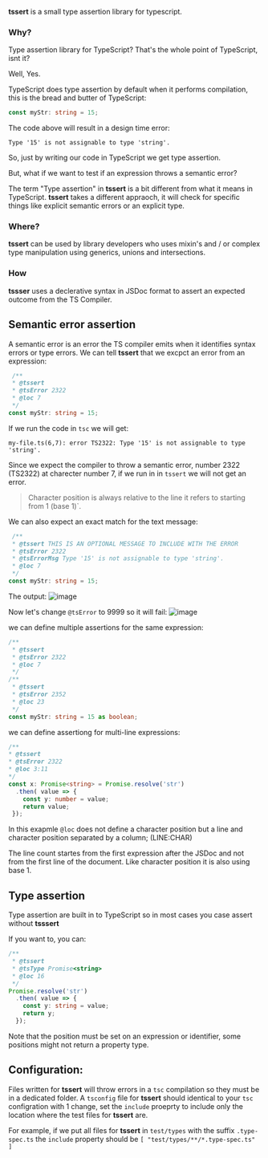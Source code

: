 **tssert** is a small type assertion library for typescript.

### Why?
Type assertion library for TypeScript? That's the whole point of TypeScript, isnt it?

Well, Yes.

TypeScript does type assertion by default when it performs compilation, this is the bread and butter of TypeScript:
```ts
const myStr: string = 15;
```
The code above will result in a design time error:
```
Type '15' is not assignable to type 'string'.
```

So, just by writing our code in TypeScript we get type assertion.

But, what if we want to test if an expression throws a semantic error?

The term "Type assertion" in **tssert** is a bit different from what it means in TypeScript.
**tssert** takes a different appraoch, it will check for specific things like explicit semantic errors or an explicit type.

### Where?
**tssert** can be used by library developers who uses mixin's and / or complex type manipulation using generics, unions and intersections.

### How
**tssser** uses a declerative syntax in JSDoc format to assert an expected outcome from the TS Compiler.

## Semantic error assertion
A semantic error is an error the TS compiler emits when it identifies syntax errors or type errors. We can tell **tssert** that we excpct an error from an expression:

```ts
 /**
 * @tssert
 * @tsError 2322
 * @loc 7
 */
const myStr: string = 15;
```
If we run the code in `tsc` we will get:
```
my-file.ts(6,7): error TS2322: Type '15' is not assignable to type 'string'.
```

Since we expect the compiler to throw a semantic error, number 2322 (TS2322) at charecter number 7, if we run in in `tssert` we will not get an error.

> Character position is always relative to the line it refers to starting from 1 (base 1)`.

We can also expect an exact match for the text message:
```ts
 /**
 * @tssert THIS IS AN OPTIONAL MESSAGE TO INCLUDE WITH THE ERROR
 * @tsError 2322
 * @tsErrorMsg Type '15' is not assignable to type 'string'.
 * @loc 7
 */
const myStr: string = 15;
```

The output:
![image](https://user-images.githubusercontent.com/5377501/33636276-251e6e20-da24-11e7-8a21-5943705bb8ad.png)

Now let's change `@tsError` to 9999 so it will fail:
![image](https://user-images.githubusercontent.com/5377501/33636311-4902d16e-da24-11e7-89f0-d06a5e51e1ed.png)


we can define multiple assertions for the same expression:
```ts
/**
 * @tssert
 * @tsError 2322
 * @loc 7
 */
/**
 * @tssert
 * @tsError 2352
 * @loc 23
 */
const myStr: string = 15 as boolean;
```

we can define assertiong for multi-line expressions:
 ```ts
 /**
 * @tssert
 * @tsError 2322
 * @loc 3:11
 */
 const x: Promise<string> = Promise.resolve('str')
   .then( value => {
     const y: number = value;
     return value;
  });
 ```

 In this exapmle `@loc` does not define a character position but a line and character position separated by a column; (LINE:CHAR)

 The line count startes from the first expression after the JSDoc and not from the first line of the document. Like character position it is also using base 1.

## Type assertion
Type assertion are built in to TypeScript so in most cases you case assert without **tsssert**

If you want to, you can:
```ts
/**
 * @tssert
 * @tsType Promise<string>
 * @loc 16
 */
Promise.resolve('str')
  .then( value => {
    const y: string = value;
    return y;
  });
```

Note that the position must be set on an expression or identifier, some positions might not return a property type.

## Configuration:
Files written for **tssert** will throw errors in a `tsc` compilation so they must be in a dedicated folder.
A `tsconfig` file for **tssert** should identical to your `tsc` configration with 1 change, set the `include`
proeprty to include only the location where the test files for **tssert** are.

For example, if we put all files for **tssert** in `test/types` with the suffix `.type-spec.ts` the `include`
property should be `[ "test/types/**/*.type-spec.ts" ]`

